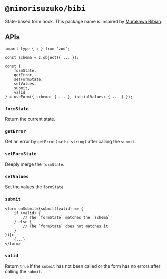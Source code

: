 # `@mimorisuzuko/bibi`

State-based form hook. This package name is inspired by [Murakawa Bibian](https://x.com/bibian_ct1203).

## APIs

```tsx
import type { z } from "zod";

const schema = z.object({ ... });

const {
    formState,
	getError,
	setFormState,
	setValues,
	submit,
	valid
} = useForm({ schema: { ... }, initialValues: { ... } });
```

### `formState`

Return the current state.

### `getError`

Get an error by `getError(path: string)` after calling the `submit`.

### `setFormState`

Deeply merge the `formState`.

### `setValues`

Set the values the `formState`.

### `submit`

```tsx
<form onSubmit={submit((valid) => {
    if (valid) {
        // The `formState` matches the `schema`
    } else {
        // The `formState` does not matches it.
    }
})}>
    {...}
</form>
```

### `valid`

Return `true` if the `submit` has not been called or the form has no errors after calling the `submit`.
